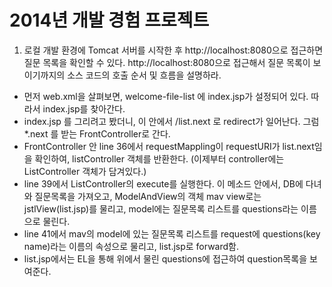 2014년 개발 경험 프로젝트
=========

1. 로컬 개발 환경에 Tomcat 서버를 시작한 후 http://localhost:8080으로 접근하면 질문 목록을 확인할 수 있다. http://localhost:8080으로 접근해서 질문 목록이 보이기까지의 소스 코드의 호출 순서 및 흐름을 설명하라.

* 먼저 web.xml을 살펴보면, welcome-file-list 에 index.jsp가 설정되어 있다. 따라서 index.jsp를 찾아간다.
* index.jsp 를 그리려고 봤더니, 이 안에서 /list.next 로 redirect가 일어난다. 그럼 *.next 를 받는 FrontController로 간다.
* FrontController 안 line 36에서 requestMappling이 requestURI가 list.next임을 확인하여, listController 객체를 반환한다. (이제부터 controller에는 ListController 객체가 담겨있다.)
* line 39에서 ListController의 execute를 실행한다. 이 메소드 안에서, DB에 다녀와 질문목록을 가져오고, ModelAndView의 객체 mav view로는 jstlView(list.jsp)를 물리고, model에는 질문목록 리스트를 questions라는 이름으로 물린다.
* line 41에서 mav의 model에 있는 질문목록 리스트를 request에 questions(key name)라는 이름의 속성으로 물리고, list.jsp로 forward함.
* list.jsp에서는 EL을 통해 위에서 물린 questions에 접근하여 question목록을 보여준다.
 
